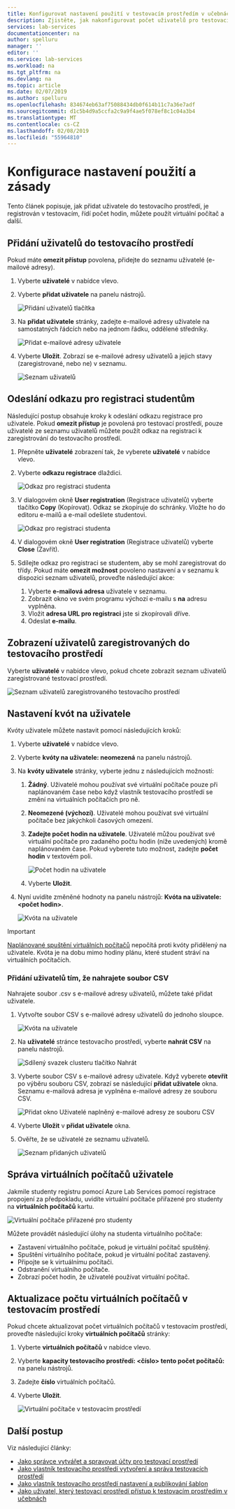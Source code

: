 ```yaml
---
title: Konfigurovat nastavení použití v testovacím prostředím v učebnách Azure Lab Services | Dokumentace Microsoftu
description: Zjistěte, jak nakonfigurovat počet uživatelů pro testovací prostředí, je registrován v testovacím, řídí počet hodin, můžete použít virtuální počítač a další.
services: lab-services
documentationcenter: na
author: spelluru
manager: ''
editor: ''
ms.service: lab-services
ms.workload: na
ms.tgt_pltfrm: na
ms.devlang: na
ms.topic: article
ms.date: 02/07/2019
ms.author: spelluru
ms.openlocfilehash: 834674eb63af75088434db0f614b11c7a36e7adf
ms.sourcegitcommit: d1c5b4d9a5ccfa2c9a9f4ae5f078ef8c1c04a3b4
ms.translationtype: MT
ms.contentlocale: cs-CZ
ms.lasthandoff: 02/08/2019
ms.locfileid: "55964810"
---
```

# <a name="configure-usage-settings-and-policies"></a>Konfigurace nastavení použití a zásady
Tento článek popisuje, jak přidat uživatele do testovacího prostředí, je registrován v testovacím, řídí počet hodin, můžete použít virtuální počítač a další. 


## <a name="add-users-to-the-lab"></a>Přidání uživatelů do testovacího prostředí
Pokud máte **omezit přístup** povolena, přidejte do seznamu uživatelé (e-mailové adresy).

1. Vyberte **uživatelé** v nabídce vlevo.
2. Vyberte **přidat uživatele** na panelu nástrojů. 

    ![Přidání uživatelů tlačítka](../media/how-to-configure-student-usage/add-users-button.png)
1. Na **přidat uživatele** stránky, zadejte e-mailové adresy uživatele na samostatných řádcích nebo na jednom řádku, oddělené středníky. 

    ![Přidat e-mailové adresy uživatele](../media/how-to-configure-student-usage/add-users-email-addresses.png)
4. Vyberte **Uložit**. Zobrazí se e-mailové adresy uživatelů a jejich stavy (zaregistrované, nebo ne) v seznamu. 

    ![Seznam uživatelů](../media/how-to-configure-student-usage/users-list-new.png)

## <a name="send-registration-link-to-students"></a>Odeslání odkazu pro registraci studentům
Následující postup obsahuje kroky k odeslání odkazu registrace pro uživatele. Pokud **omezit přístup** je povolená pro testovací prostředí, pouze uživatelé ze seznamu uživatelů můžete použít odkaz na registraci k zaregistrování do testovacího prostředí. 

1. Přepněte **uživatelé** zobrazení tak, že vyberete **uživatelé** v nabídce vlevo. 
2. Vyberte **odkazu registrace** dlaždici.

    ![Odkaz pro registraci studenta](../media/tutorial-setup-classroom-lab/dashboard-user-registration-link.png)
1. V dialogovém okně **User registration** (Registrace uživatelů) vyberte tlačítko **Copy** (Kopírovat). Odkaz se zkopíruje do schránky. Vložte ho do editoru e-mailů a e-mail odešlete studentovi. 

    ![Odkaz pro registraci studenta](../media/tutorial-setup-classroom-lab/registration-link.png)
2. V dialogovém okně **User registration** (Registrace uživatelů) vyberte **Close** (Zavřít). 
4. Sdílejte odkaz pro registraci se studentem, aby se mohl zaregistrovat do třídy. Pokud máte **omezit možnost** povoleno nastavení a v seznamu k dispozici seznam uživatelů, proveďte následující akce:
    1. Vyberte **e-mailová adresa** uživatele v seznamu. 
    2. Zobrazit okno ve svém programu výchozí e-mailu s **na** adresu vyplněna. 
    3. Vložit **adresa URL pro registraci** jste si zkopírovali dříve. 
    4. Odeslat **e-mailu**. 

## <a name="view-users-registered-with-the-lab"></a>Zobrazení uživatelů zaregistrovaných do testovacího prostředí

Vyberte **uživatelé** v nabídce vlevo, pokud chcete zobrazit seznam uživatelů zaregistrované testovací prostředí. 

![Seznam uživatelů zaregistrovaného testovacího prostředí](../media/how-to-configure-student-usage/users-list-new.png)

## <a name="set-quotas-per-user"></a>Nastavení kvót na uživatele
Kvóty uživatele můžete nastavit pomocí následujících kroků: 

1. Vyberte **uživatelé** v nabídce vlevo.
2. Vyberte **kvóty na uživatele: neomezená** na panelu nástrojů. 
3. Na **kvóty uživatele** stránky, vyberte jednu z následujících možností: 
    1. **Žádný**. Uživatelé mohou používat své virtuální počítače pouze při naplánovaném čase nebo když vlastník testovacího prostředí se změní na virtuálních počítačích pro ně.
    2. **Neomezené (výchozí)**. Uživatelé mohou používat své virtuální počítače bez jakýchkoli časových omezení.
    3. **Zadejte počet hodin na uživatele**. Uživatelé můžou používat své virtuální počítače pro zadaného počtu hodin (níže uvedených) kromě naplánovaném čase. Pokud vyberete tuto možnost, zadejte **počet hodin** v textovém poli. 

        ![Počet hodin na uživatele](../media/how-to-configure-student-usage/number-of-hours-per-user.png)
    4. Vyberte **Uložit**. 
5. Nyní uvidíte změněné hodnoty na panelu nástrojů: **Kvóta na uživatele: &lt;počet hodin&gt;**. 

    ![Kvóta na uživatele](../media/how-to-configure-student-usage/quota-per-user.png)

> [!IMPORTANT]
> [Naplánované spuštění virtuálních počítačů](how-to-create-schedules.md) nepočítá proti kvóty přidělený na uživatele. Kvóta je na dobu mimo hodiny plánu, které student stráví na virtuálních počítačích. 

### <a name="add-users-by-uploading-a-csv-file"></a>Přidání uživatelů tím, že nahrajete soubor CSV
Nahrajete soubor .csv s e-mailové adresy uživatelů, můžete také přidat uživatele.

1. Vytvořte soubor CSV s e-mailové adresy uživatelů do jednoho sloupce.

    ![Kvóta na uživatele](../media/how-to-configure-student-usage/csv-file-with-users.png)
2. Na **uživatelé** stránce testovacího prostředí, vyberte **nahrát CSV** na panelu nástrojů.

    ![Sdílený svazek clusteru tlačítko Nahrát](../media/how-to-configure-student-usage/upload-csv-button.png)
3. Vyberte soubor CSV s e-mailové adresy uživatele. Když vyberete **otevřít** po výběru souboru CSV, zobrazí se následující **přidat uživatele** okna. Seznamu e-mailová adresa je vyplněna e-mailové adresy ze souboru CSV. 

    ![Přidat okno Uživatelé naplněný e-mailové adresy ze souboru CSV](../media/how-to-configure-student-usage/add-users-window.png)
4. Vyberte **Uložit** v **přidat uživatele** okna. 
5. Ověřte, že se uživatelé ze seznamu uživatelů. 

    ![Seznam přidaných uživatelů](../media/how-to-configure-student-usage/list-of-added-users.png)

## <a name="manage-user-vms"></a>Správa virtuálních počítačů uživatele
Jakmile studenty registru pomocí Azure Lab Services pomocí registrace propojení za předpokladu, uvidíte virtuální počítače přiřazené pro studenty na **virtuálních počítačů** kartu. 

![Virtuální počítače přiřazené pro studenty](../media/how-to-manage-classroom-labs/virtual-machines-students.png)

Můžete provádět následující úlohy na studenta virtuálního počítače: 

- Zastavení virtuálního počítače, pokud je virtuální počítač spuštěný. 
- Spuštění virtuálního počítače, pokud je virtuální počítač zastavený. 
- Připojte se k virtuálnímu počítači. 
- Odstranění virtuálního počítače. 
- Zobrazí počet hodin, že uživatelé používat virtuální počítač. 

## <a name="update-number-of-virtual-machines-in-lab"></a>Aktualizace počtu virtuálních počítačů v testovacím prostředí
Pokud chcete aktualizovat počet virtuálních počítačů v testovacím prostředí, proveďte následující kroky **virtuálních počítačů** stránky:

1. Vyberte **virtuálních počítačů** v nabídce vlevo. 
2. Vyberte **kapacity testovacího prostředí: &lt;číslo&gt; tento počet počítačů:** na panelu nástrojů. 
3. Zadejte **číslo** virtuálních počítačů.
4. Vyberte **Uložit**.

    ![Virtuální počítače v testovacím prostředí](../media/how-to-configure-student-usage/number-virtual-machines.png)


## <a name="next-steps"></a>Další postup
Viz následující články:

- [Jako správce vytvářet a spravovat účty pro testovací prostředí](how-to-manage-lab-accounts.md)
- [Jako vlastník testovacího prostředí vytvoření a správa testovacích prostředí](how-to-manage-classroom-labs.md)
- [Jako vlastník testovacího prostředí nastavení a publikování šablon](how-to-create-manage-template.md)
- [Jako uživatel, který testovací prostředí přístup k testovacím prostředím v učebnách](how-to-use-classroom-lab.md)
